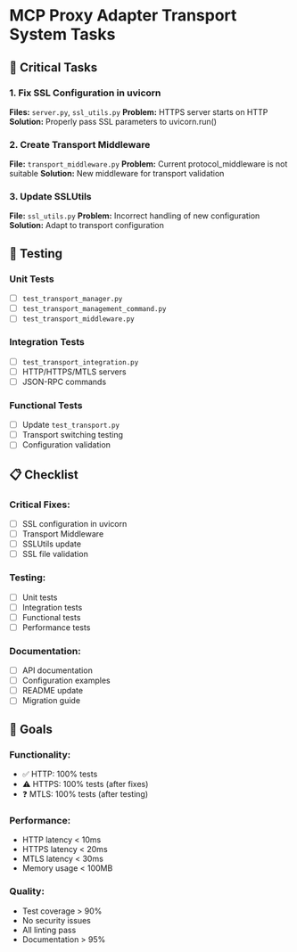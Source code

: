 # MCP Proxy Adapter Transport System Tasks

## 🚨 Critical Tasks

### 1. Fix SSL Configuration in uvicorn
**Files:** `server.py`, `ssl_utils.py`
**Problem:** HTTPS server starts on HTTP
**Solution:** Properly pass SSL parameters to uvicorn.run()

### 2. Create Transport Middleware
**File:** `transport_middleware.py`
**Problem:** Current protocol_middleware is not suitable
**Solution:** New middleware for transport validation

### 3. Update SSLUtils
**File:** `ssl_utils.py`
**Problem:** Incorrect handling of new configuration
**Solution:** Adapt to transport configuration

## 🧪 Testing

### Unit Tests
- [ ] `test_transport_manager.py`
- [ ] `test_transport_management_command.py`
- [ ] `test_transport_middleware.py`

### Integration Tests
- [ ] `test_transport_integration.py`
- [ ] HTTP/HTTPS/MTLS servers
- [ ] JSON-RPC commands

### Functional Tests
- [ ] Update `test_transport.py`
- [ ] Transport switching testing
- [ ] Configuration validation

## 📋 Checklist

### Critical Fixes:
- [ ] SSL configuration in uvicorn
- [ ] Transport Middleware
- [ ] SSLUtils update
- [ ] SSL file validation

### Testing:
- [ ] Unit tests
- [ ] Integration tests
- [ ] Functional tests
- [ ] Performance tests

### Documentation:
- [ ] API documentation
- [ ] Configuration examples
- [ ] README update
- [ ] Migration guide

## 🎯 Goals

### Functionality:
- ✅ HTTP: 100% tests
- ⚠️ HTTPS: 100% tests (after fixes)
- ❓ MTLS: 100% tests (after testing)

### Performance:
- HTTP latency < 10ms
- HTTPS latency < 20ms
- MTLS latency < 30ms
- Memory usage < 100MB

### Quality:
- Test coverage > 90%
- No security issues
- All linting pass
- Documentation > 95% 